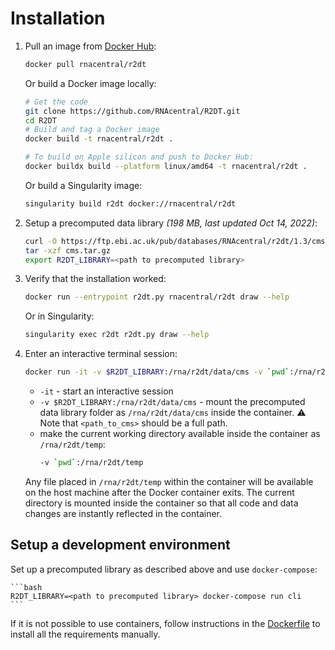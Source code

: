 # Installation

1. Pull an image from [Docker Hub](https://hub.docker.com/r/rnacentral/r2dt):
    ```bash
    docker pull rnacentral/r2dt
    ```

    Or build a Docker image locally:

    ```bash
    # Get the code
    git clone https://github.com/RNAcentral/R2DT.git
    cd R2DT
    # Build and tag a Docker image
    docker build -t rnacentral/r2dt .

    # To build on Apple silicon and push to Docker Hub:
    docker buildx build --platform linux/amd64 -t rnacentral/r2dt .
    ```

    Or build a Singularity image:
    ```bash
    singularity build r2dt docker://rnacentral/r2dt
    ```

2. Setup a precomputed data library _(198 MB, last updated Oct 14, 2022)_:
    ```bash
    curl -O https://ftp.ebi.ac.uk/pub/databases/RNAcentral/r2dt/1.3/cms.tar.gz
    tar -xzf cms.tar.gz
    export R2DT_LIBRARY=<path to precomputed library>
    ```

3. Verify that the installation worked:
    ```bash
    docker run --entrypoint r2dt.py rnacentral/r2dt draw --help
    ```

    Or in Singularity:
    ```bash
    singularity exec r2dt r2dt.py draw --help
    ```

4. Enter an interactive terminal session:
    ```bash
    docker run -it -v $R2DT_LIBRARY:/rna/r2dt/data/cms -v `pwd`:/rna/r2dt/temp rnacentral/r2dt
    ```

    - `-it` - start an interactive session
    - `-v $R2DT_LIBRARY:/rna/r2dt/data/cms` - mount the precomputed data library folder as `/rna/r2dt/data/cms` inside the container. ⚠️ Note that `<path_to_cms>` should be a full path.
    - make the current working directory available inside the container as `/rna/r2dt/temp`:
        ```bash
        -v `pwd`:/rna/r2dt/temp
        ```

    Any file placed in `/rna/r2dt/temp` within the container will be available on the host machine after the Docker container exits. The current directory is mounted inside the container so that all code and data changes are instantly reflected in the container.

## Setup a development environment

Set up a precomputed library as described above and use `docker-compose`:

    ```bash
    R2DT_LIBRARY=<path to precomputed library> docker-compose run cli
    ```

If it is not possible to use containers, follow instructions in the [Dockerfile](https://github.com/RNAcentral/R2DT/blob/master/Dockerfile) to install all the requirements manually.
